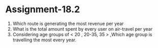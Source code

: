 # Assignment-18.2
1) Which route is generating the most revenue per year
2) What is the total amount spent by every user on air-travel per year
3) Considering age groups of < 20 , 20-35, 35 > ,Which age group is travelling the most
every year.
